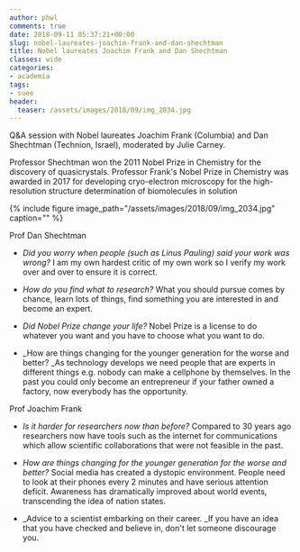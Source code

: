 ```yaml
---
author: phwl
comments: true
date: 2018-09-11 05:37:21+00:00
slug: nobel-laureates-joachim-frank-and-dan-shechtman
title: Nobel laureates Joachim Frank and Dan Shechtman
classes: wide
categories:
- academia
tags:
- suee
header:
  teaser: /assets/images/2018/09/img_2034.jpg
---
```


Q&A session with Nobel laureates Joachim Frank (Columbia) and Dan Shechtman (Technion, Israel), moderated by Julie Carney.

Professor Shechtman won the 2011 Nobel Prize in Chemistry for the discovery of quasicrystals. Professor Frank's Nobel Prize in Chemistry was awarded in 2017 for developing cryo-electron microscopy for the high-resolution structure determination of biomolecules in solution

{% include figure image_path="/assets/images/2018/09/img_2034.jpg" caption="" %}

<!-- more -->

Prof Dan Shechtman




  * _Did you worry when people (such as Linus Pauling) said your work was wrong?_ I am my own hardest critic of my own work so I verify my work over and over to ensure it is correct.


  * _How do you find what to research?_ What you should pursue comes by chance, learn lots of things, find something you are interested in and become an expert.


  * _Did Nobel Prize change your life?_ Nobel Prize is a license to do whatever you want and you have to choose what you want to do.


  * _How are things changing for the younger generation for the worse and better? _As technology develops we need people that are experts in different things e.g. nobody can make a cellphone by themselves. In the past you could only become an entrepreneur if your father owned a factory, now everybody has the opportunity.


Prof Joachim Frank


  * _Is it harder for researchers now than before?_ Compared to 30 years ago researchers now have tools such as the internet for communications which allow scientific collaborations that were not feasible in the past.


  * _How are things changing for the younger generation for the worse and better?_ Social media has created a dystopic environment. People need to look at their phones every 2 minutes and have serious attention deficit. Awareness has dramatically improved about world events, transcending the idea of nation states.


  * _Advice to a scientist embarking on their career. _If you have an idea that you have checked and believe in, don't let someone discourage you.


